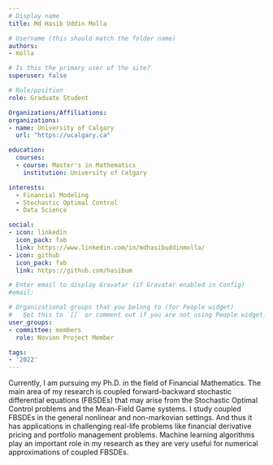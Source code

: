 ```yaml
---
# Display name
title: Md Hasib Uddin Molla

# Username (this should match the folder name)
authors:
- molla

# Is this the primary user of the site?
superuser: false

# Role/position
role: Graduate Student

Organizations/Affiliations:
organizations:
- name: University of Calgary
  url: "https://ucalgary.ca"

education:
  courses:
  - course: Master's in Mathematics
    institution: University of Calgary

interests:
  - Financial Modeling
  - Stochastic Optimal Control
  - Data Science

social:
- icon: linkedin
  icon_pack: fab
  link: https://www.linkedin.com/in/mdhasibuddinmolla/
- icon: github
  icon_pack: fab
  link: https://github.com/hasibum

# Enter email to display Gravatar (if Gravatar enabled in Config)
#email:

# Organizational groups that you belong to (for People widget)
#   Set this to `[]` or comment out if you are not using People widget.
user_groups:
- committee: members
  role: Novion Project Member

tags:
- '2022'
---
```

Currently, I am pursuing my Ph.D. in the field of Financial Mathematics. The
main area of my research is coupled forward-backward stochastic differential
equations (FBSDEs) that may arise from the Stochastic Optimal Control problems
and the Mean-Field Game systems. I study coupled FBSDEs in the general nonlinear
and non-markovian settings. And thus it has applications in challenging
real-life problems like financial derivative pricing and portfolio management
problems. Machine learning algorithms play an important role in my research as
they are very useful for numerical approximations of coupled FBSDEs.
